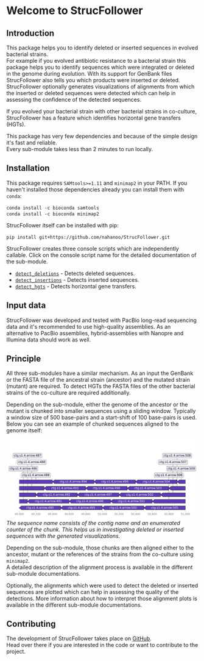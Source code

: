 # Welcome to StrucFollower

## Introduction

This package helps you to identify deleted or inserted sequences in evolved bacterial strains.  
For example if you evolved antibiotic resistance to a bacterial strain this package helps you to identify sequences which were integrated or deleted in the genome during evolution. With its support for GenBank files StrucFollower also tells you which products were inserted or deleted. StrucFollower optionally generates visualizations of alignments from which the inserted or deleted sequences were detected which can help in assessing the confidence of the detected sequences.  

If you evolved your bacterial strain with other bacterial strains in co-culture, StrucFollower has a feature which identifies horizontal gene transfers (HGTs).

This package has very few dependencies and because of the simple design it's fast and reliable.  
Every sub-module takes less than 2 minutes to run locally.

## Installation

This package requires `SAMtools>=1.11` and `minimap2` in your PATH. If you haven't installed those dependencies already you can install them with `conda`:

```
conda install -c bioconda samtools
conda install -c bioconda minimap2 
```

StrucFollower itself can be installed with pip:
```
pip install git+https://github.com/nahanoo/StrucFollower.git
```

StrucFollower creates three console scripts which are independently callable. Click on the console script name for the detailed documentation of the sub-module. 

* [`detect_deletions`](detect_deletions) - Detects deleted sequences.  
* [`detect_insertions`](detect_insertions) - Detects inserted sequences.  
* [`detect_hgts`](detect_hgts) - Detects horizontal gene transfers.

## Input data

StrucFollower was developed and tested with PacBio long-read sequencing data and it's recommended to use high-quality assemblies. As an alternative to PacBio assemblies, hybrid-assemblies with Nanopre and Illumina data should work as well.

## Principle

All three sub-modules have a similar mechanism. As an input the GenBank or the FASTA file of the ancestral strain (ancestor) and the mutated strain (mutant) are required. 
To detect HGTs the FASTA files of the other bacterial strains of the co-culture are required additionally.  

Depending on the sub-module, either the genome of the ancestor or the mutant is chunked into smaller sequences using a sliding window. Typically a window size of 500 base-pairs and a start-shift of 100 base-pairs is used. Below you can see an example of chunked sequences aligned to the genome itself:

![chunked_sequences](chunks.png)
*The sequence name consists of the contig name and an enumerated counter of the chunk. This helps us in investigating deleted or inserted sequences with the generated visualizations.*  

Depending on the sub-module, those chunks are then aligned either to the ancestor, mutant or the references of the strains from the co-culture using `minimap2`.  
A detailed description of the alignment process is available in the different sub-module documentations.  

Optionally, the alignments which were used to detect the deleted or inserted sequences are plotted which can help in assessing the quality of the detections. More information about how to interpret those alignment plots is available in the different sub-module documentations.

## Contributing

The development of StrucFollower takes place on [GitHub](https://github.com/nahanoo/StrucFollower).  
Head over there if you are interested in the code or want to contribute to the project.